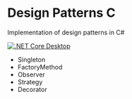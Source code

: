 # Design Patterns C #

Implementation of design patterns in C#

[![.NET Core Desktop](https://github.com/deBabbbe/DesignPatterns/actions/workflows/dotnet-desktop.yml/badge.svg)](https://github.com/deBabbbe/DesignPatterns/actions/workflows/dotnet-desktop.yml)

- Singleton
- FactoryMethod
- Observer
- Strategy
- Decorator
